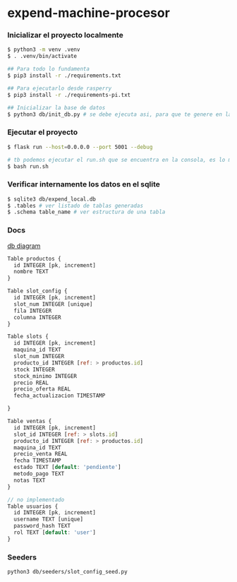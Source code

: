 # expend-machine-procesor

### Inicializar el proyecto localmente
```sh
$ python3 -m venv .venv
$ . .venv/bin/activate

## Para todo lo fundamenta
$ pip3 install -r ./requirements.txt

## Para ejecutarlo desde rasperry 
$ pip3 install -r ./requirements-pi.txt

## Inicializar la base de datos
$ python3 db/init_db.py # se debe ejecuta asi, para que te genere en la carpeta raiz, desde donde se ejecuta python, no aplicar 'cd' para ingresar a la carpeta
```


### Ejecutar el proyecto
```sh
$ flask run --host=0.0.0.0 --port 5001 --debug 

# tb podemos ejecutar el run.sh que se encuentra en la consola, es lo mismo
$ bash run.sh

```

### Verificar internamente los datos en el sqlite
```sh
$ sqlite3 db/expend_local.db
$ .tables # ver listado de tablas generadas
$ .schema table_name # ver estructura de una tabla
```


### Docs
[db diagram](https://dbdiagram.io/d/evending-local-db-68559a7cf039ec6d362f6303)

```js
Table productos {
  id INTEGER [pk, increment]
  nombre TEXT
}

Table slot_config {
  id INTEGER [pk, increment]
  slot_num INTEGER [unique]
  fila INTEGER
  columna INTEGER
}

Table slots {
  id INTEGER [pk, increment]
  maquina_id TEXT
  slot_num INTEGER
  producto_id INTEGER [ref: > productos.id]
  stock INTEGER
  stock_minimo INTEGER
  precio REAL
  precio_oferta REAL
  fecha_actualizacion TIMESTAMP

}

Table ventas {
  id INTEGER [pk, increment]
  slot_id INTEGER [ref: > slots.id]
  producto_id INTEGER [ref: > productos.id]
  maquina_id TEXT
  precio_venta REAL
  fecha TIMESTAMP
  estado TEXT [default: 'pendiente']
  metodo_pago TEXT
  notas TEXT
}

// no implementado
Table usuarios {
  id INTEGER [pk, increment]
  username TEXT [unique]
  password_hash TEXT
  rol TEXT [default: 'user']
}

```


### Seeders
```sh
python3 db/seeders/slot_config_seed.py
```